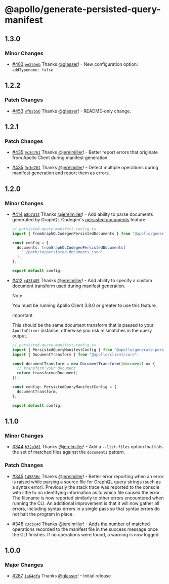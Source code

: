 # @apollo/generate-persisted-query-manifest

## 1.3.0

### Minor Changes

- [#483](https://github.com/apollographql/apollo-utils/pull/483) [`ee255eb`](https://github.com/apollographql/apollo-utils/commit/ee255eb97db3bf208bdd983e8099c50039a8885e) Thanks [@glasser](https://github.com/glasser)! - New configuration option: `addTypename: false`

## 1.2.2

### Patch Changes

- [#453](https://github.com/apollographql/apollo-utils/pull/453) [`8f82b5b`](https://github.com/apollographql/apollo-utils/commit/8f82b5b4875d8746e44997bcfdaace51b5441068) Thanks [@glasser](https://github.com/glasser)! - README-only change.

## 1.2.1

### Patch Changes

- [#435](https://github.com/apollographql/apollo-utils/pull/435) [`9c3d761`](https://github.com/apollographql/apollo-utils/commit/9c3d761e93fff6c2c588ba41ab158152bf920935) Thanks [@jerelmiller](https://github.com/jerelmiller)! - Better report errors that originate from Apollo Client during manifest generation.

- [#435](https://github.com/apollographql/apollo-utils/pull/435) [`9c3d761`](https://github.com/apollographql/apollo-utils/commit/9c3d761e93fff6c2c588ba41ab158152bf920935) Thanks [@jerelmiller](https://github.com/jerelmiller)! - Detect multiple operations during manifest generation and report them as errors.

## 1.2.0

### Minor Changes

- [#414](https://github.com/apollographql/apollo-utils/pull/414) [`b8b7d12`](https://github.com/apollographql/apollo-utils/commit/b8b7d12693967376b47e11504ede13972e5bcef7) Thanks [@jerelmiller](https://github.com/jerelmiller)! - Add ability to parse documents generated by GraphQL Codegen's [persisted documents](https://the-guild.dev/graphql/codegen/plugins/presets/preset-client#persisted-documents) feature.

  ```ts
  // persisted-query-manifest.config.ts
  import { fromGraphQLCodegenPersistedDocuments } from "@apollo/generate-persisted-query-manifest";

  const config = {
    documents: fromGraphQLCodegenPersistedDocuments(
      "./path/to/persisted-documents.json",
    ),
  };

  export default config;
  ```

- [#412](https://github.com/apollographql/apollo-utils/pull/412) [`c43f485`](https://github.com/apollographql/apollo-utils/commit/c43f485534bc22c93c37ca513b894089c25f899c) Thanks [@jerelmiller](https://github.com/jerelmiller)! - Add ability to specify a custom document transform used during manifest generation.

  > [!NOTE]
  > You must be running Apollo Client 3.8.0 or greater to use this feature.

  > [!IMPORTANT]
  > This should be the same document transform that is passed to your `ApolloClient` instance, otherwise you risk mismatches in the query output.

  ```ts
  // persisted-query-manifest.config.ts
  import { PersistedQueryManifestConfig } from "@apollo/generate-persisted-query-manifest";
  import { DocumentTransform } from "@apollo/client/core";

  const documentTransform = new DocumentTransform((document) => {
    // transform your document
    return transformedDocument;
  });

  const config: PersistedQueryManifestConfig = {
    documentTransform,
  };

  export default config;
  ```

## 1.1.0

### Minor Changes

- [#344](https://github.com/apollographql/apollo-utils/pull/344) [`b32a3d1`](https://github.com/apollographql/apollo-utils/commit/b32a3d13aacde6372332efaa761d92087c5ac74e) Thanks [@jerelmiller](https://github.com/jerelmiller)! - Add a `--list-files` option that lists the set of matched files against the `documents` pattern.

### Patch Changes

- [#345](https://github.com/apollographql/apollo-utils/pull/345) [`145836c`](https://github.com/apollographql/apollo-utils/commit/145836c351e032e048975fc02eb90179582a5d9e) Thanks [@jerelmiller](https://github.com/jerelmiller)! - Better error reporting when an error is raised while parsing a source file for GraphQL query strings (such as a syntax error). Previously the stack trace was reported to the console with little to no identifying information as to which file caused the error. The filename is now reported similarly to other errors encountered when running the CLI. An additional improvement is that it will now gather all errors, including syntax errors in a single pass so that syntax errors do not halt the program in place.

- [#348](https://github.com/apollographql/apollo-utils/pull/348) [`c3cbc4d`](https://github.com/apollographql/apollo-utils/commit/c3cbc4dfa66ccf7645fed78a8ed249615f848ac7) Thanks [@jerelmiller](https://github.com/jerelmiller)! - Adds the number of matched operations recorded to the manifest file in the success message once the CLI finishes. If no operations were found, a warning is now logged.

## 1.0.0

### Major Changes

- [#287](https://github.com/apollographql/apollo-utils/pull/287) [`1a64dfa`](https://github.com/apollographql/apollo-utils/commit/1a64dfabc47d0d735473aecd23d540cab6737ca8) Thanks [@glasser](https://github.com/glasser)! - Initial release

